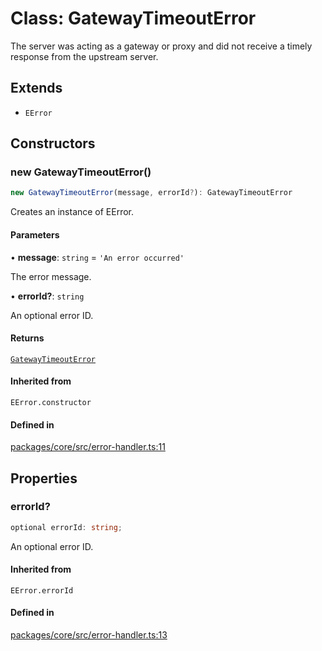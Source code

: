 # Class: GatewayTimeoutError

The server was acting as a gateway or proxy and did not receive a timely response from the upstream server.

## Extends

- `EError`

## Constructors

### new GatewayTimeoutError()

```ts
new GatewayTimeoutError(message, errorId?): GatewayTimeoutError
```

Creates an instance of EError.

#### Parameters

• **message**: `string` = `'An error occurred'`

The error message.

• **errorId?**: `string`

An optional error ID.

#### Returns

[`GatewayTimeoutError`](GatewayTimeoutError.md)

#### Inherited from

`EError.constructor`

#### Defined in

[packages/core/src/error-handler.ts:11](https://github.com/vramework/vramework/blob/725723db2d3435e2df2b809e6609ff26f8be368c/packages/core/src/error-handler.ts#L11)

## Properties

### errorId?

```ts
optional errorId: string;
```

An optional error ID.

#### Inherited from

`EError.errorId`

#### Defined in

[packages/core/src/error-handler.ts:13](https://github.com/vramework/vramework/blob/725723db2d3435e2df2b809e6609ff26f8be368c/packages/core/src/error-handler.ts#L13)
